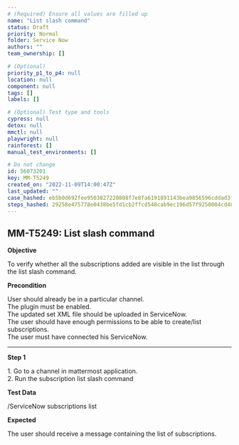 ```yaml
---
# (Required) Ensure all values are filled up
name: "List slash command"
status: Draft
priority: Normal
folder: Service Now
authors: ""
team_ownership: []

# (Optional)
priority_p1_to_p4: null
location: null
component: null
tags: []
labels: []

# (Optional) Test type and tools
cypress: null
detox: null
mmctl: null
playwright: null
rainforest: []
manual_test_environments: []

# Do not change
id: 56073201
key: MM-T5249
created_on: "2022-11-09T14:00:47Z"
last_updated: ""
case_hashed: eb5b0d692fee9503827220808f7e8fa6191891143bea9856596cddad3f28185453757cbead53d7f8ef9d064235ca5274
steps_hashed: 29258e475778e0438be5fd1cb2ffcd548cab9ec196d57f9250004cd488d08123ea56d12c212d80c8a521b2fdee5d9b17
---
```


<!-- (Auto-generated) Based on frontmatter's "key" and "name" -->

## MM-T5249: List slash command

**Objective**

To verify whether all the subscriptions added are visible in the list through the list slash command.

**Precondition**

User should already be in a particular channel.\
The plugin must be enabled.\
The updated set XML file should be uploaded in ServiceNow.\
The user should have enough permissions to be able to create/list subscriptions.\
The user must have connected his ServiceNow.

---

**Step 1**

1\. Go to a channel in mattermost application.\
2\. Run the subscription list slash command

**Test Data**

/ServiceNow subscriptions list

**Expected**

The user should receive a message containing the list of subscriptions.
